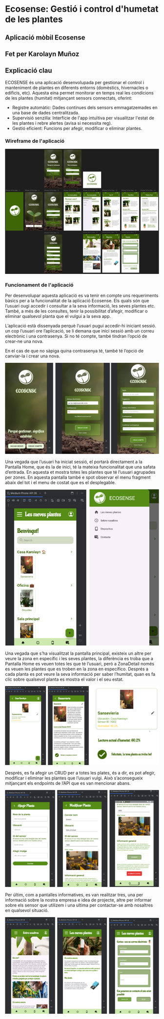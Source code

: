# Ecosense: Gestió i control d'humetat de les plantes
## Aplicació mòbil Ecosense
## Fet per Karolayn Muñoz

## Explicació clau
ECOSENSE és una aplicació desenvolupada per gestionar el control i manteniment de plantes en diferents entorns (domèstics, hivernacles o edificis, etc). Aquesta eina permet monitorar en temps real les condicions de les plantes (humitat) mitjançant sensors connectats, oferint:

- Registre automàtic: Dades contínues dels sensors emmagatzemades en una base de dades centralitzada.
- Supervisió senzilla: Interfície de l'app intuïtiva  per visualitzar l'estat de les plantes i rebre alertes (avisa si necessita reg).
- Gestió eficient: Funcions per afegir, modificar o eliminar plantes.

### Wireframe de l'aplicació

![img.png](images/img6.png)

### Funcionament de l'aplicació
Per desenvolupar aquesta aplicació es va tenir en compte uns requeriments bàsics per a la funcionalitat de la aplicació Ecosense. Els quals són que l’usuari ougi accedir i consultar a la seva informació, les seves plantes etc. També, a més de les consultes, tenir la possibilitat d’afegir, modificar o eliminar qualsevol planta que el vulgui a la seva app.

L’aplicació està dissenyada perquè l’usuari pugui accedir-hi iniciant sessió. un cop l’usuari ore l’aplicació, se li demana que inici sessió amb un correu electrònic i una contrasenya. Si no té compte, també tindran l’opció de crear-ne una nova.

En el cas de que no sàpiga quina contrasenya té, també té l’opció de canviar-la i crear una nova.

![img.png](images/img.png)


Una vegada que l’usuari ha iniciat sessió, el portarà directament a la Pantalla Home, que és la de inici, té la mateixa funcionalitat que una safata d’entrada. En aquesta et mostra totes les plantes que té l’usuari agrupades per zones. En aquesta pantalla també e spot observar el menu fragment abaix del tot i el menu de costat que es el desplegable. 

![img.png](images/img2.png)

Una vegada que s’ha visualitzat la pantalla principal, existeix un altre per veure la zona en específic i les seves plantes, la diferència es troba que a Pantalla Home es veuen totes les que té l’usuari, però a ZonaDetail només es veuen les plantes que es troben en la zona en específico. Després a cada planta es pot veure la seva informació per saber l’humitat, quan es fa clic sobre qualsevol planta es mostra el valor i el seu estat.

![img.png](images/img3.png)

Després, es fa afegir un CRUD per a totes les plates, és a dir, es pot afegir, modificar i eliminar les plantes que l’usuari vulgi. Això s’aconsegueix mitjançant els endpoints de l’API que es van mencionar abans.

![img.png](images/img4.png)

Per últim, com a pantalles informatives, es van realitzar tres, una per informació sobre la nostra empresa e idea de projecte, altre per informar sobre els sensor que utilizem i una ultima per contactar-se amb nosaltres en qualsevol situació.

![img.png](images/img5.png)

